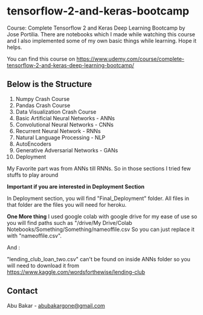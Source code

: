 # tensorflow-2-and-keras-bootcamp
Course: Complete Tensorflow 2 and Keras Deep Learning Bootcamp by Jose Portilia. There are notebooks which I made while watching this course and I also implemented some of my own basic things while learning. Hope it helps.

You can find this course on https://www.udemy.com/course/complete-tensorflow-2-and-keras-deep-learning-bootcamp/

## Below is the Structure

1. Numpy Crash Course
2. Pandas Crash Course
3. Data Visualization Crash Course
4. Basic Artificial Neural Networks - ANNs
5. Convolutional Neural Networks - CNNs
6. Recurrent Neural Network - RNNs
7. Natural Language Processing - NLP
8. AutoEncoders
9. Generative Adversarial Networks - GANs
10. Deployment


My Favorite part was from ANNs till RNNs. So in those sections I tried few stuffs to play around



**Important if you are interested in Deployment Section**

In Deployment section, you will find "Final_Deployment" folder. All files in that folder are the files you will need for heroku.


**One More thing**
I used google colab with google drive for my ease of use so you will find paths such as "/drive/My Drive/Colab Notebooks/Something/Something/nameoffile.csv 
So you can just replace it with "nameoffile.csv".

And :

"lending_club_loan_two.csv" can't be found on inside ANNs folder so you will need to download it from https://www.kaggle.com/wordsforthewise/lending-club


## Contact

Abu Bakar - abubakargone@gmail.com
